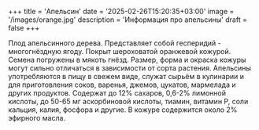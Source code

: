 +++
title = 'Апельсин'
date = '2025-02-26T15:20:35+03:00'
image = '/images/orange.jpg'
description = 'Информация про апельсины'
draft = false
+++

Плод апельсинного дерева. Представляет собой гесперидий - многогнёздную ягоду. Покрыт шероховатой оранжевой кожурой. Семена погружены в мякоть гнёзд. Размер, форма и окраска кожуры могут сильно отличаться в зависимости от сорта растения. Апельсины употребляются в пищу в свежем виде, служат сырьём в кулинарии и для приготовления соков, варенья, джемов, цукатов, мармелада и других продуктов. Содержат до 12% сахаров, 0,6-2% лимонной кислоты, до 50-65 мг аскорбиновой кислоты, тиамин, витамин P, соли кальция, калия, фосфора и другие. В кожуре содержится около 2% эфирного масла.